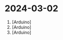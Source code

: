 # 2024-03-02

1. [](https://github.comundefined "Code to accompany my article on Communication Between Arduinos Using I²C") [Arduino]
2. [](https://github.comundefined "") [Arduino]
3. [](https://github.comundefined "Example file to blink the LED on an Arduino") [Arduino]
